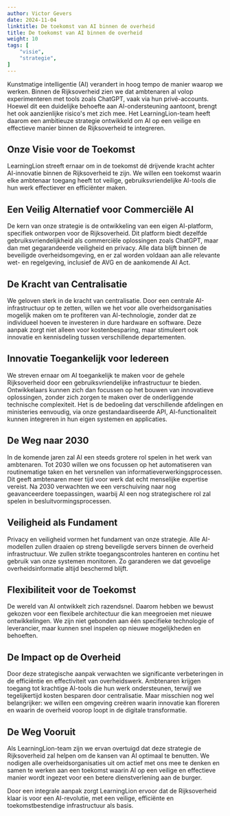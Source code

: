 ```yaml
---
author: Victor Gevers 
date: 2024-11-04
linktitle: De toekomst van AI binnen de overheid
title: De toekomst van AI binnen de overheid
weight: 10
tags: [
    "visie",
    "strategie",
]
---
```


Kunstmatige intelligentie (AI) verandert in hoog tempo de manier waarop we werken. Binnen de Rijksoverheid zien we dat ambtenaren al volop experimenteren met tools zoals ChatGPT, vaak via hun privé-accounts. Hoewel dit een duidelijke behoefte aan AI-ondersteuning aantoont, brengt het ook aanzienlijke risico's met zich mee. Het LearningLion-team heeft daarom een ambitieuze strategie ontwikkeld om AI op een veilige en effectieve manier binnen de Rijksoverheid te integreren.

## Onze Visie voor de Toekomst
LearningLion streeft ernaar om in de toekomst dé drijvende kracht achter AI-innovatie binnen de Rijksoverheid te zijn. We willen een toekomst waarin elke ambtenaar toegang heeft tot veilige, gebruiksvriendelijke AI-tools die hun werk effectiever en efficiënter maken.

## Een Veilig Alternatief voor Commerciële AI
De kern van onze strategie is de ontwikkeling van een eigen AI-platform, specifiek ontworpen voor de Rijksoverheid. Dit platform biedt dezelfde gebruiksvriendelijkheid als commerciële oplossingen zoals ChatGPT, maar dan met gegarandeerde veiligheid en privacy. Alle data blijft binnen de beveiligde overheidsomgeving, en er zal worden voldaan aan alle relevante wet- en regelgeving, inclusief de AVG en de aankomende AI Act.

## De Kracht van Centralisatie
We geloven sterk in de kracht van centralisatie. Door een centrale AI-infrastructuur op te zetten, willen we het voor alle overheidsorganisaties mogelijk maken om te profiteren van AI-technologie, zonder dat ze individueel hoeven te investeren in dure hardware en software. Deze aanpak zorgt niet alleen voor kostenbesparing, maar stimuleert ook innovatie en kennisdeling tussen verschillende departementen.

## Innovatie Toegankelijk voor Iedereen
We streven ernaar om AI toegankelijk te maken voor de gehele Rijksoverheid door een gebruiksvriendelijke infrastructuur te bieden. Ontwikkelaars kunnen zich dan focussen op het bouwen van innovatieve oplossingen, zonder zich zorgen te maken over de onderliggende technische complexiteit. Het is de bedoeling dat verschillende afdelingen en ministeries eenvoudig, via onze gestandaardiseerde API, AI-functionaliteit kunnen integreren in hun eigen systemen en applicaties.

## De Weg naar 2030
In de komende jaren zal AI een steeds grotere rol spelen in het werk van ambtenaren. Tot 2030 willen we ons focussen op het automatiseren van routinematige taken en het versnellen van informatieverwerkingsprocessen. Dit geeft ambtenaren meer tijd voor werk dat echt menselijke expertise vereist. Na 2030 verwachten we een verschuiving naar nog geavanceerdere toepassingen, waarbij AI een nog strategischere rol zal spelen in besluitvormingsprocessen.

## Veiligheid als Fundament
Privacy en veiligheid vormen het fundament van onze strategie. Alle AI-modellen zullen draaien op streng beveiligde servers binnen de overheid infrastructuur. We zullen strikte toegangscontroles hanteren en continu het gebruik van onze systemen monitoren. Zo garanderen we dat gevoelige overheidsinformatie altijd beschermd blijft.

## Flexibiliteit voor de Toekomst
De wereld van AI ontwikkelt zich razendsnel. Daarom hebben we bewust gekozen voor een flexibele architectuur die kan meegroeien met nieuwe ontwikkelingen. We zijn niet gebonden aan één specifieke technologie of leverancier, maar kunnen snel inspelen op nieuwe mogelijkheden en behoeften.

## De Impact op de Overheid
Door deze strategische aanpak verwachten we significante verbeteringen in de efficiëntie en effectiviteit van overheidswerk. Ambtenaren krijgen toegang tot krachtige AI-tools die hun werk ondersteunen, terwijl we tegelijkertijd kosten besparen door centralisatie. Maar misschien nog wel belangrijker: we willen een omgeving creëren waarin innovatie kan floreren en waarin de overheid voorop loopt in de digitale transformatie.

## De Weg Vooruit
Als LearningLion-team zijn we ervan overtuigd dat deze strategie de Rijksoverheid zal helpen om de kansen van AI optimaal te benutten. We nodigen alle overheidsorganisaties uit om actief met ons mee te denken en samen te werken aan een toekomst waarin AI op een veilige en effectieve manier wordt ingezet voor een betere dienstverlening aan de burger.

Door een integrale aanpak zorgt LearningLion ervoor dat de Rijksoverheid klaar is voor een AI-revolutie, met een veilige, efficiënte en toekomstbestendige infrastructuur als basis.
